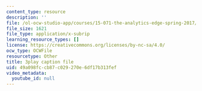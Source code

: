 ```yaml
---
content_type: resource
description: ''
file: /ol-ocw-studio-app/courses/15-071-the-analytics-edge-spring-2017/49a098fccb87c029270e6df17b313fef_kTOfGiScMsI.srt
file_size: 1621
file_type: application/x-subrip
learning_resource_types: []
license: https://creativecommons.org/licenses/by-nc-sa/4.0/
ocw_type: OCWFile
resourcetype: Other
title: 3play caption file
uid: 49a098fc-cb87-c029-270e-6df17b313fef
video_metadata:
  youtube_id: null
---
```

